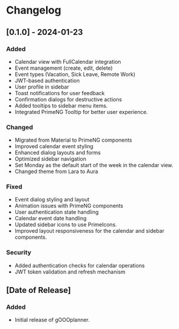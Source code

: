 # Changelog

## [0.1.0] - 2024-01-23
### Added
- Calendar view with FullCalendar integration
- Event management (create, edit, delete)
- Event types (Vacation, Sick Leave, Remote Work)
- JWT-based authentication
- User profile in sidebar
- Toast notifications for user feedback
- Confirmation dialogs for destructive actions
- Added tooltips to sidebar menu items.
- Integrated PrimeNG Tooltip for better user experience.

### Changed
- Migrated from Material to PrimeNG components
- Improved calendar event styling
- Enhanced dialog layouts and forms
- Optimized sidebar navigation
- Set Monday as the default start of the week in the calendar view.
- Changed theme from Lara to Aura

### Fixed
- Event dialog styling and layout
- Animation issues with PrimeNG components
- User authentication state handling
- Calendar event date handling
- Updated sidebar icons to use PrimeIcons.
- Improved layout responsiveness for the calendar and sidebar components.

### Security
- Added authentication checks for calendar operations
- JWT token validation and refresh mechanism

## [Date of Release]
### Added
- Initial release of gOOOplanner.
